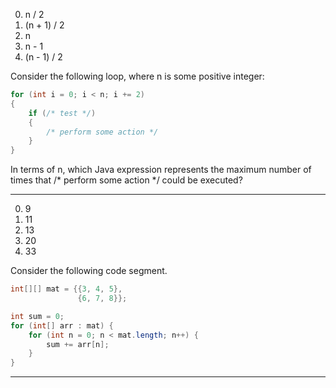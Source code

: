 0. n / 2  
1. (n + 1) / 2  
0. n  
0. n - 1  
0. (n - 1) / 2  

Consider the following loop, where n is some positive integer:

```java
for (int i = 0; i < n; i += 2)
{
    if (/* test */)
    {
        /* perform some action */
    }
}
```
In terms of n, which Java expression represents the maximum number of times that
/* perform some action */ could be executed?

---

0. 9  
0. 11  
0. 13  
1. 20  
0. 33  

Consider the following code segment.

```java
int[][] mat = {{3, 4, 5},
               {6, 7, 8}};

int sum = 0;
for (int[] arr : mat) {
    for (int n = 0; n < mat.length; n++) {
        sum += arr[n];
    }
}
```

---